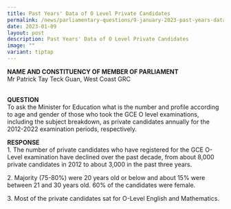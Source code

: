 ```yaml
---
title: Past Years' Data of O Level Private Candidates
permalink: /news/parliamentary-questions/9-january-2023-past-years-data-of-o-level-private-candidates/
date: 2023-01-09
layout: post
description: Past Years' Data of O Level Private Candidates
image: ""
variant: tiptap
---
```

<p><strong>NAME AND CONSTITUENCY OF MEMBER OF PARLIAMENT</strong>
<br>Mr Patrick Tay Teck Guan, West Coast GRC</p>
<p>
<br><strong>QUESTION<br></strong>To ask the Minister for Education what is
the number and profile according to age and gender of those who took the
GCE O level examinations, including the subject breakdown, as private candidates
annually for the 2012-2022 examination periods, respectively.</p>
<p><strong>RESPONSE</strong>
<br>1. The number of private candidates who have registered for the GCE O-Level
examination have declined over the past decade, from about 8,000 private
candidates in 2012 to about 3,000 in the past three years.</p>
<p>2. Majority (75-80%) were 20 years old or below and about 15% were between
21 and 30 years old. 60% of the candidates were female.&nbsp;</p>
<p>3. Most of the private candidates sat for O-Level English and Mathematics.</p>